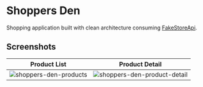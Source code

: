 ﻿# Shoppers Den

Shopping application built with clean architecture consuming [FakeStoreApi](https://fakestoreapi.com/).

## Screenshots

| Product List | Product Detail |
| ------------ | -------------- |
| ![shoppers-den-products](https://github.com/harsh-singh-19/shoppers-den/assets/46962547/17744542-13c4-4f85-a830-8f570052f8df) | ![shoppers-den-product-detail](https://github.com/harsh-singh-19/shoppers-den/assets/46962547/8696b136-17f6-4188-8baf-1e8474b5dc3a) |
